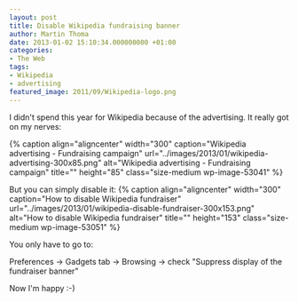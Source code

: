 ```yaml
---
layout: post
title: Disable Wikipedia fundraising banner
author: Martin Thoma
date: 2013-01-02 15:10:34.000000000 +01:00
categories:
- The Web
tags:
- Wikipedia
- advertising
featured_image: 2011/09/Wikipedia-logo.png
---
```

I didn't spend this year for Wikipedia because of the advertising. It really got on my nerves:

{% caption align="aligncenter" width="300" caption="Wikipedia advertising - Fundraising campaign" url="../images/2013/01/wikipedia-advertising-300x85.png" alt="Wikipedia advertising - Fundraising campaign" title="" height="85" class="size-medium wp-image-53041" %}

But you can simply disable it:
{% caption align="aligncenter" width="300" caption="How to disable Wikipedia fundraiser" url="../images/2013/01/wikipedia-disable-fundraiser-300x153.png" alt="How to disable Wikipedia fundraiser" title="" height="153" class="size-medium wp-image-53051" %}

You only have to go to:

Preferences &rarr; Gadgets tab &rarr; Browsing &rarr; check "Suppress display of the fundraiser banner"

Now I'm happy :-) 
